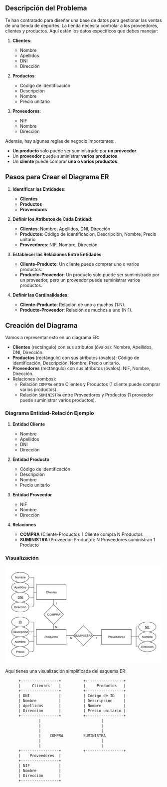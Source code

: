 ## Descripción del Problema

Te han contratado para diseñar una base de datos para gestionar las ventas de una tienda de deportes. La tienda necesita controlar a los proveedores, clientes y productos. Aquí están los datos específicos que debes manejar:

1. **Clientes**:

    - Nombre
    - Apellidos
    - DNI
    - Dirección

2. **Productos**:

    - Código de identificación
    - Descripción
    - Nombre
    - Precio unitario

3. **Proveedores**:
    - NIF
    - Nombre
    - Dirección

Además, hay algunas reglas de negocio importantes:

-   **Un producto** solo puede ser suministrado por **un proveedor**.
-   Un **proveedor** puede suministrar **varios productos**.
-   Un **cliente** puede comprar **uno o varios productos**.

## Pasos para Crear el Diagrama ER

1. **Identificar las Entidades**:

    - **Clientes**
    - **Productos**
    - **Proveedores**

2. **Definir los Atributos de Cada Entidad**:

    - **Clientes**: Nombre, Apellidos, DNI, Dirección
    - **Productos**: Código de identificación, Descripción, Nombre, Precio unitario
    - **Proveedores**: NIF, Nombre, Dirección

3. **Establecer las Relaciones Entre Entidades**:

    - **Cliente-Producto**: Un cliente puede comprar uno o varios productos.
    - **Producto-Proveedor**: Un producto solo puede ser suministrado por un proveedor, pero un proveedor puede suministrar varios productos.

4. **Definir las Cardinalidades**:
    - **Cliente-Producto**: Relación de uno a muchos (1:N).
    - **Producto-Proveedor**: Relación de muchos a uno (N:1).

## Creación del Diagrama

Vamos a representar esto en un diagrama ER:

-   **Clientes** (rectángulo) con sus atributos (óvalos): Nombre, Apellidos, DNI, Dirección.
-   **Productos** (rectángulo) con sus atributos (óvalos): Código de identificación, Descripción, Nombre, Precio unitario.
-   **Proveedores** (rectángulo) con sus atributos (óvalos): NIF, Nombre, Dirección.
-   Relaciones (rombos):
    -   Relación `COMPRA` entre Clientes y Productos (1 cliente puede comprar varios productos).
    -   Relación `SUMINISTRA` entre Proveedores y Productos (1 proveedor puede suministrar varios productos).

### Diagrama Entidad-Relación Ejemplo

1. **Entidad Cliente**

    - Nombre
    - Apellidos
    - DNI
    - Dirección

2. **Entidad Producto**

    - Código de identificación
    - Descripción
    - Nombre
    - Precio unitario

3. **Entidad Proveedor**

    - NIF
    - Nombre
    - Dirección

4. **Relaciones**
    - **COMPRA** (Cliente-Producto): 1 Cliente compra N Productos
    - **SUMINISTRA** (Proveedor-Producto): N Proveedores suministran 1 Producto

### Visualización

![Diagrama Entidad-Relación](tiendaDeportes.jpg)

Aquí tienes una visualización simplificada del esquema ER:

```plaintext
      +-----------------+          +-----------------+
      |     Clientes    |          |     Productos   |
      +-----------------+          +-----------------+
      | DNI             |          | Código de ID    |
      | Nombre          |          | Descripción     |
      | Apellidos       |          | Nombre          |
      | Dirección       |          | Precio unitario |
      +-----------------+          +-----------------+
               |                           |
               |                           |
               |                           |
               |    COMPRA         SUMINISTRA
               |                           |
               |                           |
      +-----------------+          +-----------------+
      |    Proveedores  |
      +-----------------+
      | NIF             |
      | Nombre          |
      | Dirección       |
      +-----------------+
```
